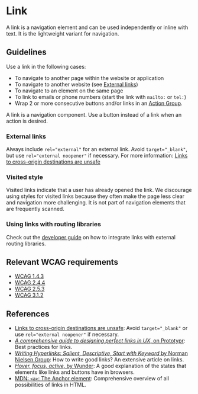<!-- @license CC0-1.0 -->

# Link

A link is a navigation element and can be used independently or inline with text.
It is the lightweight variant for navigation.

## Guidelines

Use a link in the following cases:

- To navigate to another page within the website or application
- To navigate to another website (see [External links](#external-links))
- To navigate to an element on the same page
- To link to emails or phone numbers (start the link with `mailto:` or `tel:`)
- Wrap 2 or more consecutive buttons and/or links in an [Action Group](https://designsystem.amsterdam/?path=/docs/components-layout-action-group--docs).

A link is a navigation component.
Use a button instead of a link when an action is desired.

### External links

Always include `rel="external"` for an external link.
Avoid `target="_blank"`, but use `rel="external noopener"` if necessary.
For more information: [Links to cross-origin destinations are unsafe](https://developer.chrome.com/docs/lighthouse/best-practices/external-anchors-use-rel-noopener/)

### Visited style

Visited links indicate that a user has already opened the link.
We discourage using styles for visited links because they often make the page less clear and navigation more challenging.
It is not part of navigation elements that are frequently scanned.

### Using links with routing libraries

Check out the [developer guide](/docs/docs-developer-guide-routing-libraries--docs) on how to integrate links with external routing libraries.

## Relevant WCAG requirements

- [WCAG 1.4.3](https://www.w3.org/TR/WCAG21/#contrast-minimum)
- [WCAG 2.4.4](https://www.w3.org/TR/WCAG21/#link-purpose-in-context)
- [WCAG 2.5.3](https://www.w3.org/TR/WCAG21/#label-in-name)
- [WCAG 3.1.2](https://www.w3.org/TR/WCAG21/#language-of-parts)

## References

- [Links to cross-origin destinations are unsafe](https://developer.chrome.com/docs/lighthouse/best-practices/external-anchors-use-rel-noopener/): Avoid `target="_blank"` or use `rel="external noopener"` if necessary.
- [_A comprehensive guide to designing perfect links in UX_, on Prototypr](https://blog.prototypr.io/a-guide-to-designing-perfect-links-in-ux-414558f35730): Best practices for links.
- [_Writing Hyperlinks: Salient, Descriptive, Start with Keyword_ by Norman Nielsen Group](https://www.nngroup.com/articles/writing-links/): How to write good links? An extensive article on links.
- [_Hover, focus, active_, by Wunder](https://wunder.io/wunderpedia/accessibility/accessible-uis/hover-focus-active/): A good explanation of the states that elements like links and buttons have in browsers.
- [MDN: `<a>`: The Anchor element](https://developer.mozilla.org/en-US/docs/Web/HTML/Element/a): Comprehensive overview of all possibilities of links in HTML.
